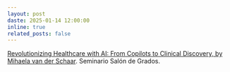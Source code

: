 ```yaml
---
layout: post
daste: 2025-01-14 12:00:00
inline: true
related_posts: false
---
```


[Revolutionizing Healthcare with AI: From Copilots to Clinical Discovery, by Mihaela van der Schaar](https://www.etsii.us.es/index.php/noticias/charla-revolutionizing-healthcare-with-ai-from-copilots-to-clinical-discovery). Seminario Salón de Grados.
